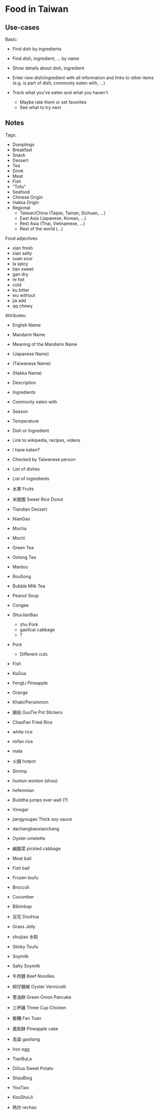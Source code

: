 # Food in Taiwan

## Use-cases

Basic:

- Find dish by ingredients
- Find dish, ingredient, ... by name
- Show details about dish, ingredient
- Enter new dish/ingredient with all information and links to other items (e.g. is part of dish, commonly eaten with, ...)

- Track what you've eaten and what you haven't
  - Maybe rate them or set favorites
  - See what to try next

## Notes
Tags:
- Dumplings
- Breakfast
- Snack
- Dessert
- Tea
- Drink
- Meat
- Fish
- "Tofu"
- Seafood
- Chinese Origin
- Hakka Origin
- Regional
  - Taiwan/China (Taipei, Tainan, Sichuan, ...)
  - East Asia (Japanese, Korean, ...)
  - Rest Asia (Thai, Vietnamese, ...)
  - Rest of the world (...)

Food adjectives
- xian fresh
- xian salty
- suan sour
- la spicy
- tian sweet
- gan dry
- re hot
- cold
- ku bitter
- wu without
- jia add
- qq chewy

Attributes:
- English Name
- Mandarin Name
- Meaning of the Mandarin Name
- (Japanese Name)
- (Taiwanese Name)
- (Hakka Name)
- Description
- Ingredients
- Commonly eaten with
- Season
- Temperature
- Dish or Ingredient
- Link to wikipedia, recipes, videos
- I have eaten?
- Checked by Taiwanese person

- List of dishes
- List of ingredients

- 水果 Fruits
- 米甜圈  Sweet Rice Donut
- Tiandian Dessert
- NianGao
- Mocha
- Mochi
- Green Tea
- Oolong Tea
- Mantou
- RouSong
- Bubble Milk Tea
- Peanut Soup
- Congee
- ShuiJianBao
  - zhu Pork
  - gaolicai cabbage
  - ?
- Pork
  - Different cuts
- Fish
- KuGua
- FengLi Pineapple
- Orange
- Khaki/Persimmon
- 鍋貼 GuoTie Pot Stickers
- ChaoFan Fried Rice
- white rice
- mifan rice
- mala
- 火鍋 hotpot
- Shrimp
- huntun wonton (shou)
- hefenmian
- Buddha jumps over wall (?)
- Vinegar
- jiangyougao Thick soy sauce
- dachangbaoxiaochang
- Oyster omelette
- 鹹酸菜 pickled cabbage
- Meat ball
- Fish ball
- Frozen toufu
- Broccoli
- Cucumber
- Bibimbap
- 豆花 DouHua
- Grass Jelly
- shuijiao 水餃
- Stinky Toufu
- Soymilk
- Salty Soymilk
- 牛肉麵 Beef Noodles
- 蚵仔麵線 Oyster Vermicelli
- 蔥油餅 Green Onion Pancake
- 三杯雞 Three Cup Chicken
- 飯糰 Fan Tuan
- 鳳梨酥 Pineapple cake
- 高粱 gaoliang
- Iron egg
- TianBuLa
- DiGua Sweet Potato
- ShaoBing
- YouTiao
- KouShuiJi
- 熱炒 rechao
